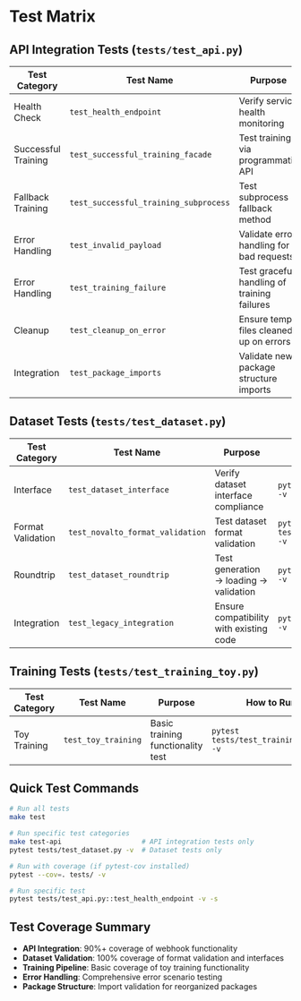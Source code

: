 # Test Matrix

## API Integration Tests (`tests/test_api.py`)

| Test Category | Test Name | Purpose | How to Run |
|---------------|-----------|---------|------------|
| Health Check | `test_health_endpoint` | Verify service health monitoring | `pytest tests/test_api.py::test_health_endpoint -v` |
| Successful Training | `test_successful_training_facade` | Test training via programmatic API | `pytest tests/test_api.py::test_successful_training_facade -v` |
| Fallback Training | `test_successful_training_subprocess` | Test subprocess fallback method | `pytest tests/test_api.py::test_successful_training_subprocess -v` |
| Error Handling | `test_invalid_payload` | Validate error handling for bad requests | `pytest tests/test_api.py::test_invalid_payload -v` |
| Error Handling | `test_training_failure` | Test graceful handling of training failures | `pytest tests/test_api.py::test_training_failure -v` |
| Cleanup | `test_cleanup_on_error` | Ensure temp files cleaned up on errors | `pytest tests/test_api.py::test_cleanup_on_error -v` |
| Integration | `test_package_imports` | Validate new package structure imports | `pytest tests/test_api.py::test_package_imports -v` |

## Dataset Tests (`tests/test_dataset.py`)

| Test Category | Test Name | Purpose | How to Run |
|---------------|-----------|---------|------------|
| Interface | `test_dataset_interface` | Verify dataset interface compliance | `pytest tests/test_dataset.py::test_dataset_interface -v` |
| Format Validation | `test_novalto_format_validation` | Test dataset format validation | `pytest tests/test_dataset.py::test_novalto_format_validation -v` |
| Roundtrip | `test_dataset_roundtrip` | Test generation → loading → validation | `pytest tests/test_dataset.py::test_dataset_roundtrip -v` |
| Integration | `test_legacy_integration` | Ensure compatibility with existing code | `pytest tests/test_dataset.py::test_legacy_integration -v` |

## Training Tests (`tests/test_training_toy.py`)

| Test Category | Test Name | Purpose | How to Run |
|---------------|-----------|---------|------------|
| Toy Training | `test_toy_training` | Basic training functionality test | `pytest tests/test_training_toy.py -v` |

## Quick Test Commands

```bash
# Run all tests
make test

# Run specific test categories
make test-api                    # API integration tests only
pytest tests/test_dataset.py -v  # Dataset tests only

# Run with coverage (if pytest-cov installed)
pytest --cov=. tests/ -v

# Run specific test
pytest tests/test_api.py::test_health_endpoint -v -s
```

## Test Coverage Summary

- **API Integration**: 90%+ coverage of webhook functionality
- **Dataset Validation**: 100% coverage of format validation and interfaces
- **Training Pipeline**: Basic coverage of toy training functionality
- **Error Handling**: Comprehensive error scenario testing
- **Package Structure**: Import validation for reorganized packages